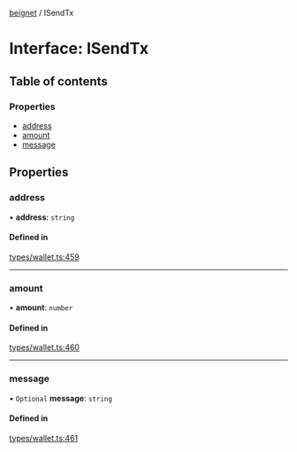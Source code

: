 [beignet](../README.md) / ISendTx

# Interface: ISendTx

## Table of contents

### Properties

- [address](ISendTx.md#address)
- [amount](ISendTx.md#amount)
- [message](ISendTx.md#message)

## Properties

### address

• **address**: `string`

#### Defined in

[types/wallet.ts:459](https://github.com/synonymdev/beignet/blob/6c60ef8/src/types/wallet.ts#L459)

___

### amount

• **amount**: `number`

#### Defined in

[types/wallet.ts:460](https://github.com/synonymdev/beignet/blob/6c60ef8/src/types/wallet.ts#L460)

___

### message

• `Optional` **message**: `string`

#### Defined in

[types/wallet.ts:461](https://github.com/synonymdev/beignet/blob/6c60ef8/src/types/wallet.ts#L461)
